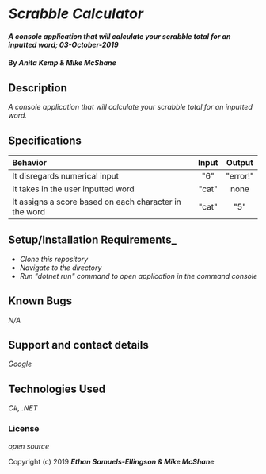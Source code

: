 # _Scrabble Calculator_

#### _A console application that will calculate your scrabble total for an inputted word; 03-October-2019_

#### By _**Anita Kemp & Mike McShane**_

## Description

_A console application that will calculate your scrabble total for an inputted word._

## Specifications

| Behavior | Input | Output|
|:------|:---------:|:------:|
| It disregards numerical input | "6" | "error!" |
| It takes in the user inputted word | "cat" | none |
| It assigns a score based on each character in the word | "cat" | "5" |


## Setup/Installation Requirements_

* _Clone this repository_
* _Navigate to the directory_
* _Run "dotnet run" command to open application in the command console_

## Known Bugs

_N/A_

## Support and contact details

_Google_

## Technologies Used

_C#, .NET_

### License

*open source*

Copyright (c) 2019 **_Ethan Samuels-Ellingson & Mike McShane_**